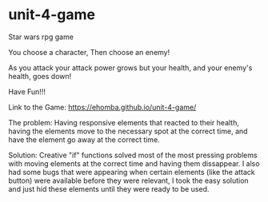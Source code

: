 # unit-4-game

Star wars rpg game

You choose a character, Then choose an enemy!

As you attack your attack power grows but your health, and your enemy's health, goes down!

Have Fun!!!

Link to the Game: https://ehomba.github.io/unit-4-game/

The problem: Having responsive elements that reacted to their health, having the elements move to the necessary spot at the correct time, and have the element go away at the correct time.

Solution: Creative "if" functions solved most of the most pressing problems with moving elements at the correct time and having them dissappear. I also had some bugs that were appearing when certain elements (like the attack button) were available before they were relevant, I took the easy solution and just hid these elements until they were ready to be used.   
